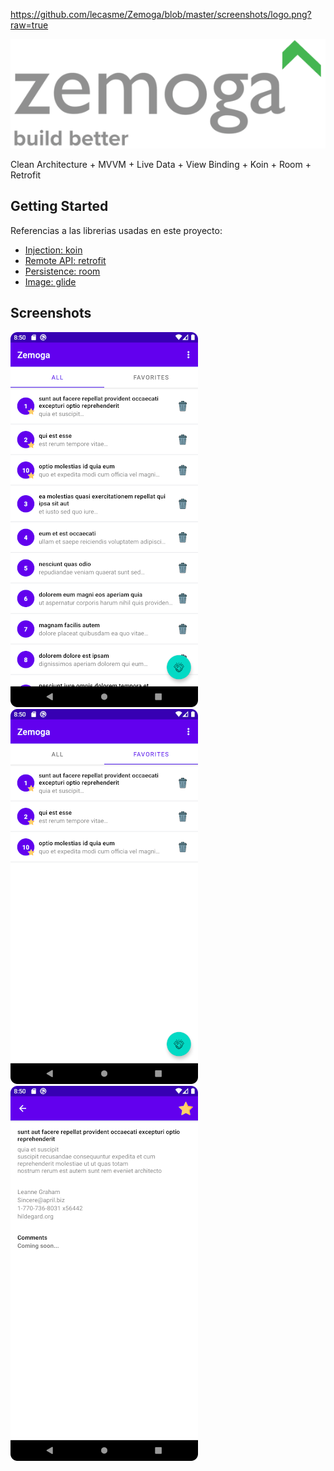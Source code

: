 
https://github.com/lecasme/Zemoga/blob/master/screenshots/logo.png?raw=true

![Logo](https://github.com/lecasme/Zemoga/blob/master/screenshots/logo.png?raw=true)

Clean Architecture + MVVM + Live Data + View Binding + Koin + Room + Retrofit 

## Getting Started

Referencias a las librerias usadas en este proyecto:

- [Injection: koin](https://insert-koin.io/)
- [Remote API: retrofit](https://square.github.io/retrofit/)
- [Persistence: room](https://developer.android.com/training/data-storage/room)
- [Image: glide](https://github.com/bumptech/glide)

## Screenshots

![Login](https://github.com/lecasme/Zemoga/blob/master/screenshots/imagen1.png?raw=true)
![Home](https://github.com/lecasme/Zemoga/blob/master/screenshots/imagen2.png?raw=true)
![Detail](https://github.com/lecasme/Zemoga/blob/master/screenshots/imagen3.png?raw=true)


